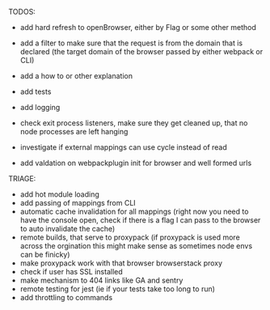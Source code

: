 TODOS:

- add hard refresh to openBrowser, either by Flag or some other method
- add a filter to make sure that the request is from the domain that is declared (the target domain of the browser passed by either webpack or CLI)
- add a how to or other explanation
- add tests
- add logging
- check exit process listeners, make sure they get cleaned up, that no node processes are left hanging
- investigate if external mappings can use cycle instead of read

- add valdation on webpackplugin init for browser and well formed urls

TRIAGE:

- add hot module loading
- add passing of mappings from CLI
- automatic cache invalidation for all mappings (right now you need to have the console open, check if there is a flag I can pass to the browser to auto invalidate the cache)
- remote builds, that serve to proxypack (if proxypack is used more across the orgination this might make sense as sometimes node envs can be finicky)
- make proxypack work with that browser browserstack proxy
- check if user has SSL installed
- make mechanism to 404 links like GA and sentry
- remote testing for jest (ie if your tests take too long to run)
- add throttling to commands
